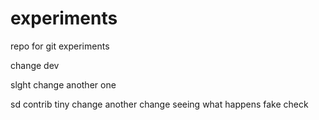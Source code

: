 # experiments
repo for git experiments

change dev

slght change
another one

sd
contrib
tiny change
another change
seeing what happens
fake check

